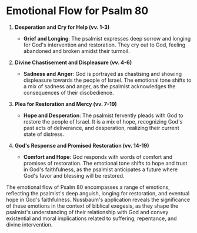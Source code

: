 # Emotional Flow for Psalm 80

1. **Desperation and Cry for Help (vv. 1-3)**
   - **Grief and Longing**: The psalmist expresses deep sorrow and longing for God's intervention and restoration. They cry out to God, feeling abandoned and broken amidst their turmoil.

2. **Divine Chastisement and Displeasure (vv. 4-6)**
   - **Sadness and Anger**: God is portrayed as chastising and showing displeasure towards the people of Israel. The emotional tone shifts to a mix of sadness and anger, as the psalmist acknowledges the consequences of their disobedience.

3. **Plea for Restoration and Mercy (vv. 7-19)**
   - **Hope and Desperation**: The psalmist fervently pleads with God to restore the people of Israel. It is a mix of hope, recognizing God's past acts of deliverance, and desperation, realizing their current state of distress.

4. **God's Response and Promised Restoration (vv. 14-19)**
   - **Comfort and Hope**: God responds with words of comfort and promises of restoration. The emotional tone shifts to hope and trust in God's faithfulness, as the psalmist anticipates a future where God's favor and blessing will be restored.

The emotional flow of Psalm 80 encompasses a range of emotions, reflecting the psalmist's deep anguish, longing for restoration, and eventual hope in God's faithfulness. Nussbaum's application reveals the significance of these emotions in the context of biblical exegesis, as they shape the psalmist's understanding of their relationship with God and convey existential and moral implications related to suffering, repentance, and divine intervention.